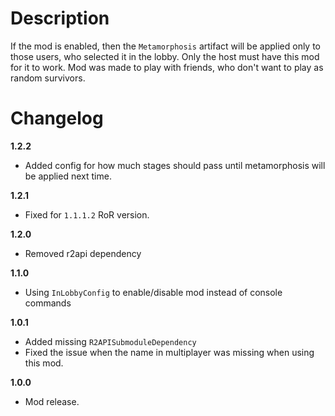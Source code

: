 # Description
If the mod is enabled, then the `Metamorphosis` artifact will be applied only to those users, who selected it in the lobby.
Only the host must have this mod for it to work.
Mod was made to play with friends, who don't want to play as random survivors.

# Changelog
**1.2.2**

* Added config for how much stages should pass until metamorphosis will be applied next time.

**1.2.1**

* Fixed for `1.1.1.2` RoR version.

**1.2.0**

* Removed r2api dependency

**1.1.0**

* Using `InLobbyConfig` to enable/disable mod instead of console commands

**1.0.1**

* Added missing `R2APISubmoduleDependency`
* Fixed the issue when the name in multiplayer was missing when using this mod.

**1.0.0**

* Mod release.